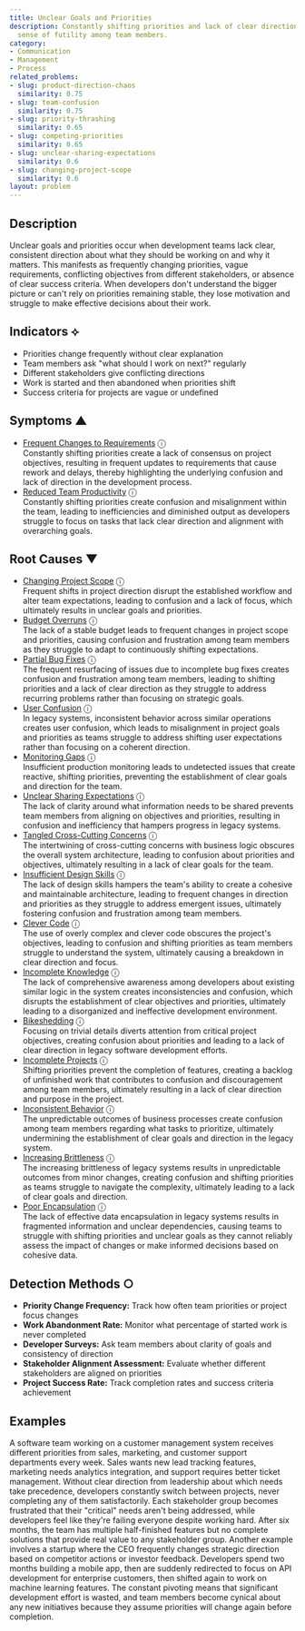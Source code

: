 ```yaml
---
title: Unclear Goals and Priorities
description: Constantly shifting priorities and lack of clear direction lead to a
  sense of futility among team members.
category:
- Communication
- Management
- Process
related_problems:
- slug: product-direction-chaos
  similarity: 0.75
- slug: team-confusion
  similarity: 0.75
- slug: priority-thrashing
  similarity: 0.65
- slug: competing-priorities
  similarity: 0.65
- slug: unclear-sharing-expectations
  similarity: 0.6
- slug: changing-project-scope
  similarity: 0.6
layout: problem
---
```


## Description

Unclear goals and priorities occur when development teams lack clear, consistent direction about what they should be working on and why it matters. This manifests as frequently changing priorities, vague requirements, conflicting objectives from different stakeholders, or absence of clear success criteria. When developers don't understand the bigger picture or can't rely on priorities remaining stable, they lose motivation and struggle to make effective decisions about their work.


## Indicators ⟡
- Priorities change frequently without clear explanation
- Team members ask "what should I work on next?" regularly
- Different stakeholders give conflicting directions
- Work is started and then abandoned when priorities shift
- Success criteria for projects are vague or undefined


## Symptoms ▲

- [Frequent Changes to Requirements](frequent-changes-to-requirements.md) <span class="info-tooltip" title="Confidence: 0.336, Strength: 0.571">ⓘ</span>
<br/>  Constantly shifting priorities create a lack of consensus on project objectives, resulting in frequent updates to requirements that cause rework and delays, thereby highlighting the underlying confusion and lack of direction in the development process.
- [Reduced Team Productivity](reduced-team-productivity.md) <span class="info-tooltip" title="Confidence: 0.320, Strength: 0.625">ⓘ</span>
<br/>  Constantly shifting priorities create confusion and misalignment within the team, leading to inefficiencies and diminished output as developers struggle to focus on tasks that lack clear direction and alignment with overarching goals.

## Root Causes ▼

- [Changing Project Scope](changing-project-scope.md) <span class="info-tooltip" title="Confidence: 0.392, Strength: 0.873">ⓘ</span>
<br/>  Frequent shifts in project direction disrupt the established workflow and alter team expectations, leading to confusion and a lack of focus, which ultimately results in unclear goals and priorities.
- [Budget Overruns](budget-overruns.md) <span class="info-tooltip" title="Confidence: 0.377, Strength: 0.937">ⓘ</span>
<br/>  The lack of a stable budget leads to frequent changes in project scope and priorities, causing confusion and frustration among team members as they struggle to adapt to continuously shifting expectations.
- [Partial Bug Fixes](partial-bug-fixes.md) <span class="info-tooltip" title="Confidence: 0.359, Strength: 0.835">ⓘ</span>
<br/>  The frequent resurfacing of issues due to incomplete bug fixes creates confusion and frustration among team members, leading to shifting priorities and a lack of clear direction as they struggle to address recurring problems rather than focusing on strategic goals.
- [User Confusion](user-confusion.md) <span class="info-tooltip" title="Confidence: 0.357, Strength: 0.906">ⓘ</span>
<br/>  In legacy systems, inconsistent behavior across similar operations creates user confusion, which leads to misalignment in project goals and priorities as teams struggle to address shifting user expectations rather than focusing on a coherent direction.
- [Monitoring Gaps](monitoring-gaps.md) <span class="info-tooltip" title="Confidence: 0.354, Strength: 0.838">ⓘ</span>
<br/>  Insufficient production monitoring leads to undetected issues that create reactive, shifting priorities, preventing the establishment of clear goals and direction for the team.
- [Unclear Sharing Expectations](unclear-sharing-expectations.md) <span class="info-tooltip" title="Confidence: 0.343, Strength: 0.909">ⓘ</span>
<br/>  The lack of clarity around what information needs to be shared prevents team members from aligning on objectives and priorities, resulting in confusion and inefficiency that hampers progress in legacy systems.
- [Tangled Cross-Cutting Concerns](tangled-cross-cutting-concerns.md) <span class="info-tooltip" title="Confidence: 0.341, Strength: 0.856">ⓘ</span>
<br/>  The intertwining of cross-cutting concerns with business logic obscures the overall system architecture, leading to confusion about priorities and objectives, ultimately resulting in a lack of clear goals for the team.
- [Insufficient Design Skills](insufficient-design-skills.md) <span class="info-tooltip" title="Confidence: 0.336, Strength: 0.922">ⓘ</span>
<br/>  The lack of design skills hampers the team's ability to create a cohesive and maintainable architecture, leading to frequent changes in direction and priorities as they struggle to address emergent issues, ultimately fostering confusion and frustration among team members.
- [Clever Code](clever-code.md) <span class="info-tooltip" title="Confidence: 0.334, Strength: 0.766">ⓘ</span>
<br/>  The use of overly complex and clever code obscures the project's objectives, leading to confusion and shifting priorities as team members struggle to understand the system, ultimately causing a breakdown in clear direction and focus.
- [Incomplete Knowledge](incomplete-knowledge.md) <span class="info-tooltip" title="Confidence: 0.329, Strength: 0.854">ⓘ</span>
<br/>  The lack of comprehensive awareness among developers about existing similar logic in the system creates inconsistencies and confusion, which disrupts the establishment of clear objectives and priorities, ultimately leading to a disorganized and ineffective development environment.
- [Bikeshedding](bikeshedding.md) <span class="info-tooltip" title="Confidence: 0.324, Strength: 0.868">ⓘ</span>
<br/>  Focusing on trivial details diverts attention from critical project objectives, creating confusion about priorities and leading to a lack of clear direction in legacy software development efforts.
- [Incomplete Projects](incomplete-projects.md) <span class="info-tooltip" title="Confidence: 0.316, Strength: 0.885">ⓘ</span>
<br/>  Shifting priorities prevent the completion of features, creating a backlog of unfinished work that contributes to confusion and discouragement among team members, ultimately resulting in a lack of clear direction and purpose in the project.
- [Inconsistent Behavior](inconsistent-behavior.md) <span class="info-tooltip" title="Confidence: 0.313, Strength: 0.864">ⓘ</span>
<br/>  The unpredictable outcomes of business processes create confusion among team members regarding what tasks to prioritize, ultimately undermining the establishment of clear goals and direction in the legacy system.
- [Increasing Brittleness](increasing-brittleness.md) <span class="info-tooltip" title="Confidence: 0.310, Strength: 0.775">ⓘ</span>
<br/>  The increasing brittleness of legacy systems results in unpredictable outcomes from minor changes, creating confusion and shifting priorities as teams struggle to navigate the complexity, ultimately leading to a lack of clear goals and direction.
- [Poor Encapsulation](poor-encapsulation.md) <span class="info-tooltip" title="Confidence: 0.302, Strength: 0.914">ⓘ</span>
<br/>  The lack of effective data encapsulation in legacy systems results in fragmented information and unclear dependencies, causing teams to struggle with shifting priorities and unclear goals as they cannot reliably assess the impact of changes or make informed decisions based on cohesive data.

## Detection Methods ○
- **Priority Change Frequency:** Track how often team priorities or project focus changes
- **Work Abandonment Rate:** Monitor what percentage of started work is never completed
- **Developer Surveys:** Ask team members about clarity of goals and consistency of direction
- **Stakeholder Alignment Assessment:** Evaluate whether different stakeholders are aligned on priorities
- **Project Success Rate:** Track completion rates and success criteria achievement


## Examples

A software team working on a customer management system receives different priorities from sales, marketing, and customer support departments every week. Sales wants new lead tracking features, marketing needs analytics integration, and support requires better ticket management. Without clear direction from leadership about which needs take precedence, developers constantly switch between projects, never completing any of them satisfactorily. Each stakeholder group becomes frustrated that their "critical" needs aren't being addressed, while developers feel like they're failing everyone despite working hard. After six months, the team has multiple half-finished features but no complete solutions that provide real value to any stakeholder group. Another example involves a startup where the CEO frequently changes strategic direction based on competitor actions or investor feedback. Developers spend two months building a mobile app, then are suddenly redirected to focus on API development for enterprise customers, then shifted again to work on machine learning features. The constant pivoting means that significant development effort is wasted, and team members become cynical about any new initiatives because they assume priorities will change again before completion.
